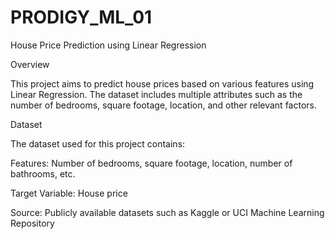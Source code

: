 # PRODIGY_ML_01
House Price Prediction using Linear Regression

Overview

This project aims to predict house prices based on various features using Linear Regression. The dataset includes multiple attributes such as the number of bedrooms, square footage, location, and other relevant factors.

Dataset

The dataset used for this project contains:

Features: Number of bedrooms, square footage, location, number of bathrooms, etc.

Target Variable: House price

Source: Publicly available datasets such as Kaggle or UCI Machine Learning Repository
